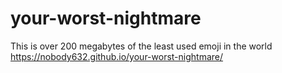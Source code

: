 # your-worst-nightmare
This is over 200 megabytes of the least used emoji in the world
https://nobody632.github.io/your-worst-nightmare/
